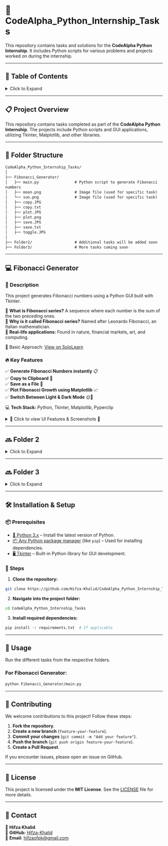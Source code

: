 # 🚀 CodeAlpha_Python_Internship_Tasks

This repository contains tasks and solutions for the **CodeAlpha Python Internship**. It includes Python scripts for various problems and projects worked on during the internship.

---

## 📑 Table of Contents
<details>
  <summary>Click to Expand</summary>
  
- [📋 Project Overview](#-project-overview)
- [📂 Folder Structure](#-folder-structure)
- [💻 Fibonacci Generator](#-fibonacci-generator)
- [🔜 Folder 2](#-folder-2)
- [🔜 Folder 3](#-folder-3)
- [🛠 Installation & Setup](#-installation--setup)
- [🚀 Usage](#-usage)
- [🤝 Contributing](#-contributing)
- [📜 License](#-license)
- [📧 Contact](#-contact)

</details>

---

## 📋 Project Overview
This repository contains tasks completed as part of the **CodeAlpha Python Internship**. The projects include Python scripts and GUI applications, utilizing Tkinter, Matplotlib, and other libraries. 

---

## 📂 Folder Structure

```
CodeAlpha_Python_Internship_Tasks/
│
├── Fibonacci_Generator/  
│   ├── main.py                # Python script to generate Fibonacci numbers  
│   ├── moon.png               # Image file (used for specific task)  
│   └── sun.png                # Image file (used for specific task)  
│   ├── copy.JPG
│   ├── copy.txt
│   ├── plot.JPG
│   ├── plot.png
│   ├── save.JPG
│   ├── save.txt
│   ├── toggle.JPG
│
├── Folder2/                   # Additional tasks will be added soon  
├── Folder3/                   # More tasks coming soon  
```

---

## 💻 Fibonacci Generator


### 📝 Description
This project generates Fibonacci numbers using a Python GUI built with Tkinter.

🔹 **What is Fibonacci series?** A sequence where each number is the sum of the two preceding ones.<br>
🔹 **Why is it called Fibonacci series?** Named after Leonardo Fibonacci, an Italian mathematician.<br>
🔹 **Real-life applications:** Found in nature, financial markets, art, and computing.<br>

🔗 Basic Approach: [View on SoloLearn](https://www.sololearn.com/en/compiler-playground/cOQXBo4Iz6oR)

### 🔥 Key Features
✅ **Generate Fibonacci Numbers instantly** 📋  
✅ **Copy to Clipboard** 📝  
✅ **Save as a File** 📁  
✅ **Plot Fibonacci Growth using Matplotlib** 📈  
✅ **Switch Between Light & Dark Mode** 🌞🌙  

💻 **Tech Stack:** Python, Tkinter, Matplotlib, Pyperclip  

<details>
  <summary>📌 Click to view UI Features & Screenshots 🚀</summary>

### ✅ **Generate Fibonacci Numbers** 🔢✨  
![save.JPG](https://github.com/Hifza-Khalid/CodeAlpha_Python_Internship_Tasks/blob/main/Fibonacci_Generator/save.JPG)  

📢 Instantly generate Fibonacci numbers with a **clean, interactive, and responsive UI**. Perfect for quick calculations! ⚡  

---

### 📋 **Copy to Clipboard** 📝📌  
![copy.JPG](https://github.com/Hifza-Khalid/CodeAlpha_Python_Internship_Tasks/blob/main/Fibonacci_Generator/copy.JPG)  

🔹 **Copy results with one click** – no need to manually select and copy! Saves time and effort.  

---

### 📁 **Save as a File** 💾📜  
![save.JPG](https://github.com/Hifza-Khalid/CodeAlpha_Python_Internship_Tasks/blob/main/Fibonacci_Generator/save.JPG)  

✅ Store your Fibonacci sequences in a **.txt file** for **future reference and offline access**!  

---

### 📈 **Plot Fibonacci Growth** 📊🔍  
![plot.JPG](https://github.com/Hifza-Khalid/CodeAlpha_Python_Internship_Tasks/blob/main/Fibonacci_Generator/plot.JPG)  

📌 **Visualize Fibonacci sequences dynamically** using **Matplotlib** to analyze growth patterns!  

---

### 🌞🌙 **Toggle Light & Dark Mode** 🎨🔄  
![toggle.JPG](https://github.com/Hifza-Khalid/CodeAlpha_Python_Internship_Tasks/blob/main/Fibonacci_Generator/toggle.JPG)  

🌟 **Seamlessly switch** between **light and dark themes** to match your preference! Ideal for night mode lovers. 🌙✨  

</details>

---

## 🔜 Folder 2
<details>
  <summary>Click to Expand</summary>
  
Tasks for this folder will be updated soon.
  
</details>

---

## 🔜 Folder 3
<details>
  <summary>Click to Expand</summary>
  
Tasks for this folder will be updated soon.
  
</details>

---

## 🛠 Installation & Setup
### 📦 Prerequisites  
- [🐍 Python 3.x](https://www.python.org/downloads/) – Install the latest version of Python.  
- [📦 Any Python package manager](https://pip.pypa.io/en/stable/) (like `pip`) – Used for installing dependencies.  
- [🖥️ Tkinter](https://docs.python.org/3/library/tkinter.html) – Built-in Python library for GUI development.  

### 🔽 Steps
1. **Clone the repository:**
```bash
git clone https://github.com/Hifza-Khalid/CodeAlpha_Python_Internship_Tasks.git
```
2. **Navigate into the project folder:**
```bash
cd CodeAlpha_Python_Internship_Tasks
```
3. **Install required dependencies:**
```bash
pip install -r requirements.txt  # If applicable
```

---

## 🚀 Usage


Run the different tasks from the respective folders.

### **For Fibonacci Generator:**
```bash
python Fibonacci_Generator/main.py
```


---

## 🤝 Contributing


We welcome contributions to this project! Follow these steps:

1. **Fork the repository**.
2. **Create a new branch** (`feature-your-feature`).
3. **Commit your changes** (`git commit -m "Add your feature"`).
4. **Push the branch** (`git push origin feature-your-feature`).
5. **Create a Pull Request**.

If you encounter issues, please open an issue on GitHub.


---

## 📜 License

This project is licensed under the **MIT License**. See the [LICENSE](LICENSE) file for more details.

---

## 📧 Contact

👤 **Hifza Khalid**  
🐙 **GitHub:** [Hifza-Khalid](https://github.com/Hifza-Khalid)  
📩 **Email:** hifzaofpk@gmail.com  

